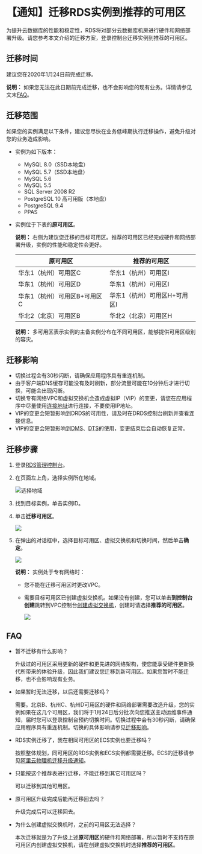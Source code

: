 # 【通知】迁移RDS实例到推荐的可用区

为提升云数据库的性能和稳定性，RDS将对部分云数据库机房进行硬件和网络部署升级。请您参考本文介绍的迁移方案，登录控制台迁移实例到推荐的可用区。

## 迁移时间

建议您在2020年1月24日前完成迁移。

**说明：** 如果您无法在此日期前完成迁移，也不会影响您的现有业务。详情请参见文末[FAQ](#section_ndw_d8p_g2a)。

## 迁移范围

如果您的实例满足以下条件，建议您尽快在业务低峰期执行迁移操作，避免升级对您的业务造成影响。

-   实例为如下版本：
    -   MySQL 8.0（SSD本地盘）
    -   MySQL 5.7（SSD本地盘）
    -   MySQL 5.6
    -   MySQL 5.5
    -   SQL Server 2008 R2
    -   PostgreSQL 10 高可用版（本地盘）
    -   PostgreSQL 9.4
    -   PPAS
-   实例位于下表的**原可用区**。

    **说明：** 右侧为建议您迁移的目标可用区。推荐的可用区已经完成硬件和网络部署升级，实例的性能和稳定性会更好。

    |原可用区|推荐的可用区|
    |----|------|
    |华东1（杭州）可用区C|华东1（杭州）可用区I|
    |华东1（杭州）可用区D|华东1（杭州）可用区I|
    |华东1（杭州）可用区B+可用区C|华东1（杭州）可用区H+可用区I|
    |华北2（北京）可用区B|华北2（北京）可用区H|

    **说明：** 多可用区表示实例的主备实例分布在不同可用区，能够提供可用区级别的容灾。


## 迁移影响

-   切换过程会有30秒闪断，请确保应用程序具有重连机制。
-   由于客户端DNS缓存可能没有及时刷新，部分流量可能在10分钟后才进行切换，可能会出现闪断。
-   切换专有网络VPC和虚拟交换机会造成虚拟IP（VIP）的变更，请您在应用程序中尽量使用[连接地址]()进行连接，不要使用IP地址。
-   VIP的变更会短暂影响到DRDS的可用性，请及时在DRDS控制台刷新并查看连接信息。
-   VIP的变更会短暂影响到[DMS](https://www.alibabacloud.com/help/zh/doc-detail/47550.htm)、[DTS](https://www.alibabacloud.com/help/zh/doc-detail/26592.htm)的使用，变更结束后会自动恢复正常。

## 迁移步骤

1.  登录[RDS管理控制台](https://rds.console.aliyun.com/)。
2.  在页面左上角，选择实例所在地域。

    ![选择地域](https://static-aliyun-doc.oss-cn-hangzhou.aliyuncs.com/assets/img/zh-CN/3074469951/p36543.png)

3.  找到目标实例，单击实例ID。
4.  单击**迁移可用区**。

    ![](https://static-aliyun-doc.oss-cn-hangzhou.aliyuncs.com/assets/img/zh-CN/9967559951/p3015.png)

5.  在弹出的对话框中，选择目标可用区、虚拟交换机和切换时间，然后单击**确定**。

    ![](https://static-aliyun-doc.oss-cn-hangzhou.aliyuncs.com/assets/img/zh-CN/9431087951/p72408.png)

    **说明：** 实例处于专有网络时：

    -   您不能在迁移可用区时更改VPC。
    -   需要目标可用区已创建虚拟交换机。如果没有创建，您可以单击**到控制台创建**跳转到VPC控制台[创建虚拟交换机](/intl.zh-CN/专有网络和交换机/管理交换机/创建交换机.md)，创建时请选择**推荐的可用区**。

        ![](https://static-aliyun-doc.oss-cn-hangzhou.aliyuncs.com/assets/img/zh-CN/9431087951/p72409.png)


## FAQ

-   暂不迁移有什么影响？

    升级过的可用区采用更新的硬件和更先进的网络架构，使您能享受硬件更新换代所带来的体验升级，因此我们建议您迁移到新可用区。如果您暂时不能迁移，也不会影响现有业务。

-   如果暂时无法迁移，以后还需要迁移吗？

    需要。北京B、杭州C、杭州D可用区的硬件和网络部署需要改造升级，您的实例如果在这几个可用区，我们将于1月24日后分批次向您推送主动运维事件通知，届时您可以登录控制台预约切换时间。切换过程中会有30秒闪断，请确保应用程序具有重连机制。切换的具体影响请参见[迁移影响](#section_y0o_e2s_5cu)。

-   RDS实例迁移了，我在相同可用区的ECS实例也要迁移吗？

    按照整体规划，同可用区的RDS实例和ECS实例都需要迁移。ECS的迁移请参见[阿里云物理机迁移升级通知](https://www.alibabacloud.com/help/zh/doc-detail/65448.htm)。

-   只能按这个推荐表进行迁移，不能迁移到其它可用区吗？

    可以迁移到其他可用区。

-   原可用区升级完成后能再迁移回去吗？

    升级完成后可以迁移回去。

-   为什么创建虚拟交换机时，之前的可用区无法选择？

    本次迁移就是为了升级上述**原可用区**的硬件和网络部署，所以暂时不支持在原可用区内创建虚拟交换机，请在创建虚拟交换机时选择**推荐的可用区**。


